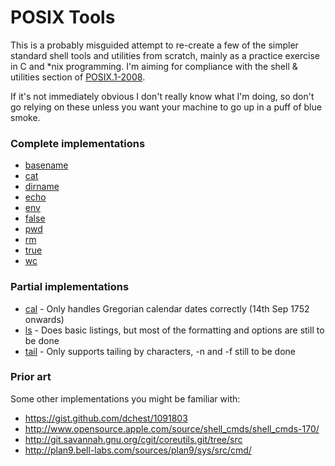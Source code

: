 POSIX Tools
===========

This is a probably misguided attempt to re-create a few of the simpler
standard shell tools and utilities from scratch, mainly as a practice exercise
in C and *nix programming. I'm aiming for compliance with the shell & utilities
section of [POSIX.1-2008](http://pubs.opengroup.org/onlinepubs/9699919799/).

If it's not immediately obvious I don't really know what I'm doing, so
don't go relying on these unless you want your machine to go up in a puff
of blue smoke.

### Complete implementations

 * [basename](http://pubs.opengroup.org/onlinepubs/9699919799/utilities/basename.html)
 * [cat](http://pubs.opengroup.org/onlinepubs/9699919799/utilities/cat.html)
 * [dirname](http://pubs.opengroup.org/onlinepubs/9699919799/utilities/dirname.html)
 * [echo](http://pubs.opengroup.org/onlinepubs/9699919799/utilities/echo.html)
 * [env](http://pubs.opengroup.org/onlinepubs/9699919799/utilities/env.html)
 * [false](http://pubs.opengroup.org/onlinepubs/9699919799/utilities/false.html)
 * [pwd](http://pubs.opengroup.org/onlinepubs/9699919799/utilities/pwd.html)
 * [rm](http://pubs.opengroup.org/onlinepubs/9699919799/utilities/rm.html)
 * [true](http://pubs.opengroup.org/onlinepubs/9699919799/utilities/true.html)
 * [wc](http://pubs.opengroup.org/onlinepubs/9699919799/utilities/wc.html)

### Partial implementations

 * [cal](http://pubs.opengroup.org/onlinepubs/9699919799/utilities/cal.html) - Only handles Gregorian calendar dates correctly (14th Sep 1752 onwards)
 * [ls](http://pubs.opengroup.org/onlinepubs/9699919799/utilities/ls.html) - Does basic listings, but most of the formatting and options are still to be done
 * [tail](http://pubs.opengroup.org/onlinepubs/9699919799/utilities/tail.html) - Only supports tailing by characters, -n and -f still to be done

### Prior art

Some other implementations you might be familiar with:

 * https://gist.github.com/dchest/1091803
 * http://www.opensource.apple.com/source/shell_cmds/shell_cmds-170/
 * http://git.savannah.gnu.org/cgit/coreutils.git/tree/src
 * http://plan9.bell-labs.com/sources/plan9/sys/src/cmd/
